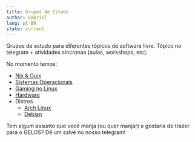 ```yaml
---
title: Grupos de Estudo
author: Gabriel
lang: pt-BR
state: current
---
```


Grupos de estudo para diferentes tópicos de software livre. Tópico no telegram + atividades síncronas (aulas, workshops, etc).

No momento temos:
- [Nix & Guix](https://t.me/gelos_geral/69543)
- [Sistemas Operacionais](https://t.me/gelos_geral/90832)
- [Gaming no Linux](https://t.me/gelos_geral/103504)
- [Hardware](https://t.me/gelos_geral/76522)
- Distros
    - [Arch Linux](https://t.me/gelos_geral/100321)
    - [Debian](https://t.me/gelos_geral/82502)

Tem algum assunto que você manja (ou quer manjar) e gostaria de trazer para o GELOS? Dê um salve no nosso telegram!
